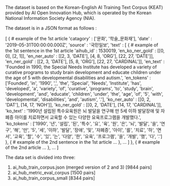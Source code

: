 The dataset is based on the Korean-English AI Training Text Corpus (KEAT) provided by AI Open Innovation Hub, which is operated by the Korean National Information Society Agency (NIA).

The dataset is in a JSON format as follows :

[
	{ # example of the 1st article
        'catagory' : ['문화', '학술_문화재'],
        'date' : '2019-05-31T00:00:00.000Z',
        'source' : '국민일보',
        'text' :
        	[
                { # example of the 1st sentence in the 1st article
                'aihub_id' : 1530019,
                'en_ko_ner_gold' : [[0, 0], [2, 1]],
                'en_ner_auto' : [[2, 3, 'DATE'], [4, 8, 'ORG'], [22, 27, 'DATE']],
                'en_ner_gold' : [[2, 3, 'DATE'], [5, 8, 'ORG'], [22, 27, 'CARDINAL']],
                'en_text' : 'Founded in 1990, the Special Needs Institute has developed a variety of curative programs to study brain development and educate children under the age of 5 with developmental disabilities and autism.',
                'en_tokens' : ['Founded', 'in', '1990', ',', 'the', 'Special', 'Needs', 'Institute', 'has', 'developed', 'a', 'variety', 'of', 'curative', 'programs', 'to', 'study', 'brain', 'development', 'and', 'educate', 'children', 'under', 'the', 'age', 'of', '5', 'with', 'developmental', 'disabilities', 'and', 'autism', '.'], 
                'ko_ner_auto' : [[0, 2, 'DAT'], [14, 17, 'NOH']],
                'ko_ner_gold' : [[0, 2, 'DATE'], [14, 17, 'CARDINAL']],
                'ko_text' : '1990년 설립된 특수요육원은 뇌 발달을 연구해 만 5세 이하 발달장애 및 자폐증 아이를 치료하면서 교육할 수 있는 다양한 요육프로그램을 개발했다.', 
                'ko_tokens' : ['1990', '년', '설립', '된', '특수', '요', '육', '원', '은', '뇌', '발달', '을', '연구', '해', '만', '5', '세', '이하', '발달', '장애', '및', '자폐증', '아이', '를', '치료', '하', '면서', '교육', '할', '수', '있', '는', '다양', '한', '요육', '프로그램', '을', '개발', '했', '다', '.']
                },
                { # example of the 2nd sentence in the 1st article
                    ...
                },
                ... 
        	]
	},
    { # example of the 2nd article
        ...
    },
	... 
]

The data set is divided into three:
1) ai_hub_train_corpus.json (merged version of 2 and 3) [9844 pairs]
2) ai_hub_metric_eval_corpus [1500 pairs]
3) ai_hub_train_corpus_small [8344 pairs]

